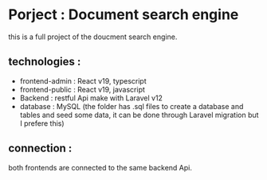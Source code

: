 # Porject : Document search engine

this is a full project of the doucment search engine.

## technologies :
- frontend-admin : React v19, typescript
- frontend-public : React v19, javascript
- Backend : restful Api make with Laravel v12
- database : MySQL (the folder has .sql files to create a database and tables and seed some data, it can be done through Laravel migration but I prefere this)

## connection :
both frontends are connected to the same backend Api.
